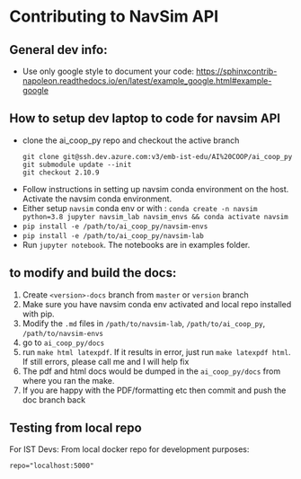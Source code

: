# Contributing to NavSim API

## General dev info:
* Use only google style to document your code:
  https://sphinxcontrib-napoleon.readthedocs.io/en/latest/example_google.html#example-google
  
## How to setup dev laptop to code for navsim API
* clone the ai_coop_py repo and checkout the active branch
  ```
  git clone git@ssh.dev.azure.com:v3/emb-ist-edu/AI%20COOP/ai_coop_py
  git submodule update --init
  git checkout 2.10.9
  ```
* Follow instructions in setting up navsim conda environment on the host. Activate the navsim conda environment.
* Either setup `navsim` conda env or with : 
  `conda create -n navsim python=3.8 jupyter navsim_lab navsim_envs && conda activate navsim` 
* `pip install -e /path/to/ai_coop_py/navsim-envs`
* `pip install -e /path/to/ai_coop_py/navsim-lab`
* Run `jupyter notebook`. The notebooks are in examples folder.

## to modify and build the docs:

1. Create `<version>-docs` branch from `master` or `version` branch
2. Make sure you have navsim conda env activated and local repo installed with pip.
3. Modify the `.md` files in `/path/to/navsim-lab`, `/path/to/ai_coop_py`, `/path/to/navsim-envs`
4. go to `ai_coop_py/docs`
5. run `make html latexpdf`. If it results in error, just run `make latexpdf html`. If still errors, please call me and I will help fix
6. The pdf and html docs would be dumped in the `ai_coop_py/docs` from where you ran the make.
7. If you are happy with the PDF/formatting etc then commit and push the doc branch back

## Testing from local repo

For IST Devs: From local docker repo for development purposes:
```
repo="localhost:5000"
```
